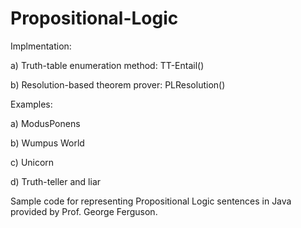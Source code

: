 # Propositional-Logic

Implmentation:

a) Truth-table enumeration method: TT-Entail()

b) Resolution-based theorem prover: PLResolution()

Examples:

a) ModusPonens

b) Wumpus World

c) Unicorn

d) Truth-teller and liar

Sample code for representing Propositional Logic sentences in Java provided by Prof. George Ferguson. 
